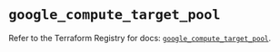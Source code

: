 # `google_compute_target_pool`

Refer to the Terraform Registry for docs: [`google_compute_target_pool`](https://registry.terraform.io/providers/hashicorp/google/6.25.0/docs/resources/compute_target_pool).
